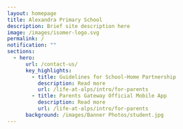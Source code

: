 ```yaml
---
layout: homepage
title: Alexandra Primary School
description: Brief site description here
image: /images/isomer-logo.svg
permalink: /
notification: ""
sections:
  - hero:
      url: /contact-us/
      key_highlights:
        - title: Guidelines for School-Home Partnership
          description: Read more
          url: /life-at-alps/intro/for-parents
        - title: Parents Gateway Official Mobile App
          description: Read more
          url: /life-at-alps/intro/for-parents
      background: /images/Banner Photos/student.jpg
---
```

